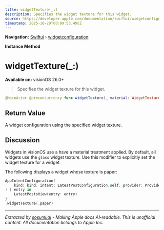 ```yaml
---
title: widgetTexture(_:)
description: Specifies the widget texture for this widget.
source: https://developer.apple.com/documentation/swiftui/widgetconfiguration/widgettexture(_:)
timestamp: 2025-10-29T00:09:53.498Z
---
```


**Navigation:** [Swiftui](/documentation/swiftui) › [widgetconfiguration](/documentation/swiftui/widgetconfiguration)

**Instance Method**

# widgetTexture(_:)

**Available on:** visionOS 26.0+

> Specifies the widget texture for this widget.

```swift
@MainActor @preconcurrency func widgetTexture(_ material: WidgetTexture) -> some WidgetConfiguration
```

## Return Value

A widget configuration using the specified widget texture.

## Discussion

Widgets in visionOS use a have a material treatment applied. By default, all widgets use the `glass` widget texture. Use this modifier to explicitly set the widget texture for a widget.

The following displays a widget whose texture is paper:

```swift
AppIntentConfiguration(
    kind: kind, intent: LatestPostConfiguration.self, provider: Provider()
) { entry in
    LatestPostsView(entry: entry)
}
.widgetTexture(.paper)
```

---

*Extracted by [sosumi.ai](https://sosumi.ai) - Making Apple docs AI-readable.*
*This is unofficial content. All documentation belongs to Apple Inc.*
